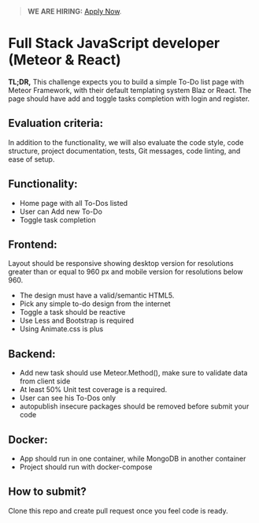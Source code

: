> **WE ARE HIRING:** [Apply Now](http://smrtr.io/N-QQ).

# Full Stack JavaScript developer (Meteor & React)

<strong>TL;DR,</strong> This challenge expects you to build a simple To-Do list page with Meteor Framework, with their default templating system Blaz or React. The page should have add and toggle tasks completion with login and register.

## Evaluation criteria:

In addition to the functionality, we will also evaluate the code style, code structure, project documentation, tests, Git messages, code linting, and ease of setup.

## Functionality:

- Home page with all To-Dos listed
- User can Add new To-Do
- Toggle task completion

## Frontend:

Layout should be responsive showing desktop version for resolutions greater than or equal to 960 px and mobile version for resolutions below 960.

- The design must have a valid/semantic HTML5.
- Pick any simple to-do design from the internet
- Toggle a task should be reactive
- Use Less and Bootstrap is required
- Using Animate.css is plus

## Backend:

- Add new task should use Meteor.Method(), make sure to validate data from client side
- At least 50% Unit test coverage is a required.
- User can see his To-Dos only
- autopublish insecure packages should be removed before submit your code

## Docker:

- App should run in one container, while MongoDB in another container
- Project should run with docker-compose

## How to submit?

Clone this repo and create pull request once you feel code is ready.
